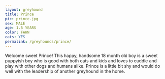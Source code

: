 ```yaml
---
layout: greyhound
title: Prince
pic: prince.jpg
sex: MALE
age: 1.5 YEARS
color: FAWN
cats: YES
permalink: /greyhounds/prince/
---
```


Welcome sweet Prince! This happy, handsome 18 month old boy is a sweet puppyish boy who is good with both cats and kids and loves to cuddle and play with other dogs and humans alike. Prince is a little bit shy and would do well with the leadership of another greyhound in the home. 